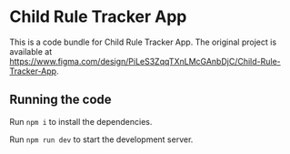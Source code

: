
  # Child Rule Tracker App

  This is a code bundle for Child Rule Tracker App. The original project is available at https://www.figma.com/design/PiLeS3ZqqTXnLMcGAnbDjC/Child-Rule-Tracker-App.

  ## Running the code

  Run `npm i` to install the dependencies.

  Run `npm run dev` to start the development server.
  